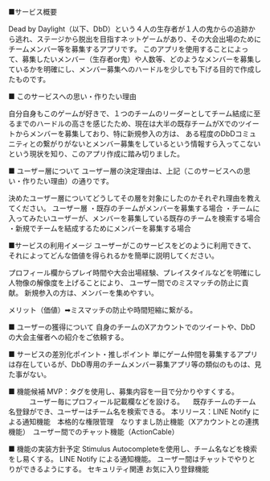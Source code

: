 ■サービス概要

Dead by Daylight（以下、DbD）という４人の生存者が１人の鬼からの追跡から逃れ、ステージから脱出を目指すネットゲームがあり、その大会出場のためにチームメンバー等を募集するアプリです。
このアプリを使用することによって、募集したいメンバー（生存者or鬼）や人数等、どのようなメンバーを募集しているかを明確にし、メンバー募集へのハードルを少しでも下げる目的で作成したものです。


■ このサービスへの思い・作りたい理由

自分自身もこのゲームが好きで、１つのチームのリーダーとしてチーム結成に至るまでのハードルの高さを感じたため、現在は大半の既存チームがXでのツイートからメンバーを募集しており、特に新規参入の方は、
ある程度のDbDコミュニティとの繋がりがないとメンバー募集をしているという情報すら入ってこないという現状を知り、このアプリ作成に踏み切りました。

■ ユーザー層について
ユーザー層の決定理由は、上記（このサービスへの思い・作りたい理由）の通りです。

決めたユーザー層についてどうしてその層を対象にしたのかそれぞれ理由を教えてください。
ユーザー層
・既存のチームがメンバーを募集する場合
・チームに入ってみたいユーザーが、メンバーを募集している既存のチームを検索する場合
・新規でチームを結成するためにメンバーを募集する場合

■サービスの利用イメージ
ユーザーがこのサービスをどのように利用できて、それによってどんな価値を得られるかを簡単に説明してください。

プロフィール欄からプレイ時間や大会出場経験、プレイスタイルなどを明確にし人物像の解像度を上げることにより、
ユーザー間でのミスマッチの防止に貢献。
新規参入の方は、メンバーを集めやすい。

メリット（価値）➡︎ミスマッチの防止や時間短縮に繋がる。

■ ユーザーの獲得について
自身のチームのXアカウントでのツイートや、DbDの大会主催者への紹介をご依頼する。

■ サービスの差別化ポイント・推しポイント
単にゲーム仲間を募集するアプリは存在しているが、DbD専用のチームメンバー募集アプリ等の類似のものは、見た事がない。

■ 機能候補
MVP：タグを使用し、募集内容を一目で分かりやすくする。
　　　ユーザー毎にプロフィール記載欄などを設ける。
   　既存チームのチーム名登録ができ、ユーザーはチーム名を検索できる。
本リリース：LINE Notify による通知機能　本格的な権限管理　なりすまし防止機能（Xアカウントとの連携機能）　ユーザー間でのチャット機能（ActionCable）

■ 機能の実装方針予定
Stimulus Autocompleteを使用し、チーム名などを検索をし易くする。
LINE Notify による通知機能。
ユーザー間はチャットでやりとりができるようにする。
セキュリティ関連
お気に入り登録機能
